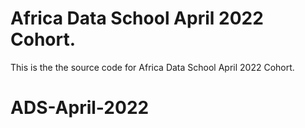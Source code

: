 # Africa Data School April 2022 Cohort.
This is the the source code for Africa Data School April 2022 Cohort.
# ADS-April-2022
